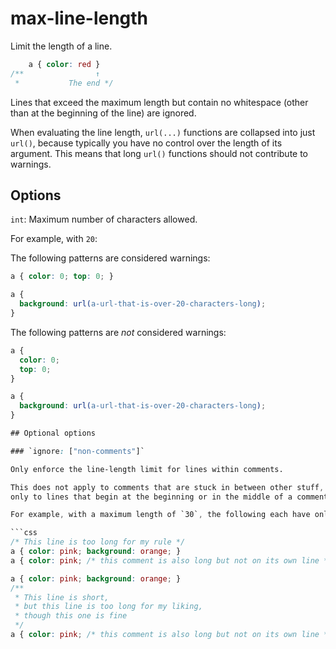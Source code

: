 # max-line-length

Limit the length of a line.

```css
    a { color: red }
/**                ↑
 *           The end */
```

Lines that exceed the maximum length but contain no whitespace (other than at the beginning of the line) are ignored.

When evaluating the line length, `url(...)` functions are collapsed into just `url()`,
because typically you have no control over the length of its argument.
This means that long `url()` functions should not contribute to warnings.

## Options

`int`: Maximum number of characters allowed.

For example, with `20`:

The following patterns are considered warnings:

```css
a { color: 0; top: 0; }
```

```css
a {
  background: url(a-url-that-is-over-20-characters-long);
}
```

The following patterns are *not* considered warnings:

```css
a {
  color: 0;
  top: 0;
}
```

```css
a {
  background: url(a-url-that-is-over-20-characters-long);
}

## Optional options

### `ignore: ["non-comments"]`

Only enforce the line-length limit for lines within comments.

This does not apply to comments that are stuck in between other stuff,
only to lines that begin at the beginning or in the middle of a comment.

For example, with a maximum length of `30`, the following each have only one warning:

```css
/* This line is too long for my rule */
a { color: pink; background: orange; }
a { color: pink; /* this comment is also long but not on its own line */ }
```

```css
a { color: pink; background: orange; }
/**
 * This line is short,
 * but this line is too long for my liking,
 * though this one is fine
 */
a { color: pink; /* this comment is also long but not on its own line */ }
```
